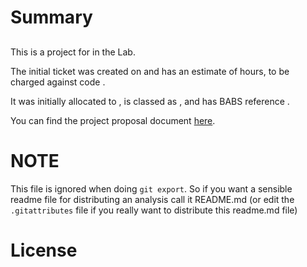 # Summary

<!--BABSSTART-->
## 
This is a project for  in the  Lab.

The initial ticket was created on  and has an estimate
of  hours, to be charged against code .

It was initially allocated to , is classed
as , and has BABS reference .

You can find the project proposal document [here](babs/proposal.docx).
<!--BABSEND-->
<!--ISSUE_START-->
<!--ISSUE_END-->

# NOTE
This file is ignored when  doing `git export`. So if you want a
sensible readme file for distributing an analysis call it
README.md (or edit the `.gitattributes` file if you really want to
distribute this readme.md file)

# License

